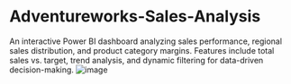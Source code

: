 # Adventureworks-Sales-Analysis
An interactive Power BI dashboard analyzing sales performance, regional sales distribution, and product category margins. Features include total sales vs. target, trend analysis, and dynamic filtering for data-driven decision-making.
![image](https://github.com/user-attachments/assets/ca114817-9978-4777-812f-3a67382714da)
